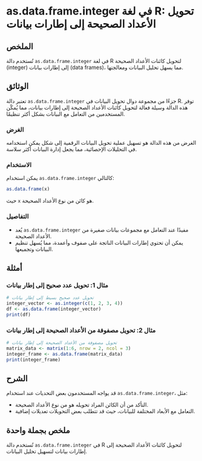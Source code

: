 <!--
Meta Description: # as.data.frame.integer في لغة R: تحويل الأعداد الصحيحة إلى إطارات بيانات ## الملخص تُستخدم دالة `as.data.frame.integer` في لغة R لتحويل كائنات الأعدا...
Meta Keywords: data, frame, integer, الأعداد, الصحيحة
-->

# as.data.frame.integer في لغة R: تحويل الأعداد الصحيحة إلى إطارات بيانات

## الملخص
تُستخدم دالة `as.data.frame.integer` في لغة R لتحويل كائنات الأعداد الصحيحة (integer) إلى إطارات بيانات (data frames)، مما يسهل تحليل البيانات ومعالجتها.

## الوثائق
تعتبر دالة `as.data.frame.integer` جزءًا من مجموعة دوال تحويل البيانات في R. توفر هذه الدالة وسيلة فعالة لتحويل كائنات الأعداد الصحيحة إلى إطارات بيانات، مما يُمكّن المستخدمين من التعامل مع البيانات بشكل أكثر تنظيمًا.

### الغرض 
الغرض من هذه الدالة هو تسهيل عملية تحويل البيانات الرقمية إلى شكل يمكن استخدامه في التحليلات الإحصائية، مما يجعل إدارة البيانات أكثر سلاسة.

### الاستخدام 
يمكن استخدام `as.data.frame.integer` كالتالي:

```R
as.data.frame(x)
```

حيث `x` هو كائن من نوع الأعداد الصحيحة.

### التفاصيل 
- يُعد `as.data.frame.integer` مفيدًا عند التعامل مع مجموعات بيانات صغيرة من الأعداد الصحيحة.
- يمكن أن تحتوي إطارات البيانات الناتجة على صفوف وأعمدة، مما يُسهل تنظيم البيانات وتجميعها.

## أمثلة
### مثال 1: تحويل عدد صحيح إلى إطار بيانات
```R
# تحويل عدد صحيح بسيط إلى إطار بيانات
integer_vector <- as.integer(c(1, 2, 3, 4))
df <- as.data.frame(integer_vector)
print(df)
```

### مثال 2: تحويل مصفوفة من الأعداد الصحيحة إلى إطار بيانات
```R
# تحويل مصفوفة من الأعداد الصحيحة إلى إطار بيانات
matrix_data <- matrix(1:6, nrow = 2, ncol = 3)
integer_frame <- as.data.frame(matrix_data)
print(integer_frame)
```

## الشرح
قد يواجه المستخدمون بعض التحديات عند استخدام `as.data.frame.integer`، مثل:
- التأكد من أن الكائن المراد تحويله هو من نوع الأعداد الصحيحة.
- التعامل مع الأبعاد المختلفة للبيانات، حيث قد تتطلب بعض التحويلات تعديلات إضافية.

## ملخص بجملة واحدة
تُستخدم دالة `as.data.frame.integer` في R لتحويل كائنات الأعداد الصحيحة إلى إطارات بيانات لتسهيل تحليل البيانات.